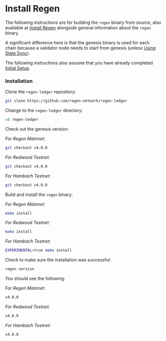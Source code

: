 # Install Regen

The following instructions are for building the `regen` binary from source, also available at [Install Regen](../../ledger/get-started) alongside general information about the `regen` binary.

A significant difference here is that the genesis binary is used for each chain because a validator node needs to start from genesis (unless [Using State Sync](using-state-sync.md)).

The following instructions also assume that you have already completed [Initial Setup](README).

### Installation

Clone the `regen-ledger` repository:

```bash
git clone https://github.com/regen-network/regen-ledger
```

Change to the `regen-ledger` directory:

```bash
cd regen-ledger
```

Check out the genesis version:

*For Regen Mainnet:*

```bash
git checkout v4.0.0
```

*For Redwood Testnet:*

```bash
git checkout v4.0.0
```

*For Hambach Testnet:*

```bash
git checkout v4.0.0
```

Build and install the `regen` binary:

*For Regen Mainnet:*

```bash
make install
```

*For Redwood Testnet:*

```bash
make install
```

*For Hambach Testnet:*

```bash
EXPERIMENTAL=true make install
```

Check to make sure the installation was successful:

```bash
regen version
```

You should see the following:

*For Regen Mainnet:*

```bash
v4.0.0
```

*For Redwood Testnet:*

```bash
v4.0.0
```

*For Hambach Testnet:*

```bash
v4.0.0
```